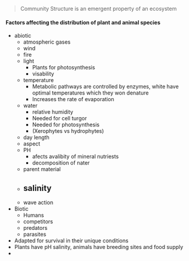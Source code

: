 > Community Structure is an emergent property of an ecosystem
####  Factors affecting the distribution of plant and animal species
 - abiotic
	 - atmospheric gases
	 - wind
	 - fire
	 - light 
		 - Plants for photosynthesis
		 - visability
	 - temperature
		 - Metabolic pathways are controlled by enzymes, white have optimal temperatures which they won denature
		 - Increases the rate of evaporation
	 - water
		 - relative humidity
		 - Needed for cell turgor
		 - Needed for photosynthesis
		 - (Xerophytes vs hydrophytes)
	 - day length
	 - aspect
	 - PH
		 - afects avalibity of mineral nutriests
		 - decomposition of nater
	 - parent material
	 - salinity
		 - 
	 - wave action
 - Biotic
	 - Humans
	 - competitors
	 - predators
	 - parasites
 - Adapted for survival in their unique conditions
 - Plants have pH salinity, animals have breeding sites and food supply
 - 
<!--stackedit_data:
eyJoaXN0b3J5IjpbLTIzNjA0OTAxLDE0MTMzNjAyODgsMTA5MD
UxMjUyNCwtMjA4ODc0NjYxMl19
-->